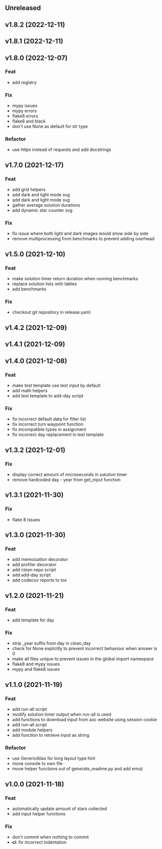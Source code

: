 ## Unreleased

## v1.8.2 (2022-12-11)

## v1.8.1 (2022-12-11)

## v1.8.0 (2022-12-07)

### Feat

- add registry

### Fix

- mypy issues
- mypy errors
- flake8 errors
- flake8 and black
- don't use None as default for str type

### Refactor

- use httpx instead of requests and add docstrings

## v1.7.0 (2021-12-17)

### Feat

- add grid helpers
- add dark and light mode svg
- add dark and light mode svg
- gather average solution durations
- add dynamic star counter svg

### Fix

- fix issue where both light and dark images would show side by side
- remove multiprocessing from benchmarks to prevent adding overhead

## v1.5.0 (2021-12-10)

### Feat

- make solution timer return duration when running benchmarks
- replace solution lists with tables
- add benchmarks

### Fix

- checkout git repository in release.yaml

## v1.4.2 (2021-12-09)

## v1.4.1 (2021-12-09)

## v1.4.0 (2021-12-08)

### Feat

- make test template use test input by default
- add math helpers
- add test template to add-day script

### Fix

- fix incorrect default data for filter list
- fix incorrect turn waypoint function
- fix incompatible types in assignment
- fix incorrect day replacement in test template

## v1.3.2 (2021-12-01)

### Fix

- display correct amount of microseconds in solution timer
- remove hardcoded day - year from get_input function

## v1.3.1 (2021-11-30)

### Fix

- flake 8 issues

## v1.3.0 (2021-11-30)

### Feat

- add memoization decorator
- add profiler decorator
- add clean-repo script
- add add-day script
- add codecov reports to tox

## v1.2.0 (2021-11-21)

### Feat

- add template for day

### Fix

- strip _year suffix from day in clean_day
- check for None explicitly to prevent incorrect behaviour when answer is 0
- make all files unique to prevent issues in the global import namespace
- flake8 and mypy issues
- mypy and flake8 issues

## v1.1.0 (2021-11-19)

### Feat

- add run-all script
- modify solution timer output when run-all is used
- add functions to download input from aoc website using session cookie
- add run-all script
- add module helpers
- add function to retrieve input as string

### Refactor

- use GenericAlias for long layout type hint
- move console to own file
- move helper functions out of generate_readme.py and add emoji

## v1.0.0 (2021-11-18)

### Feat

- automatically update amount of stars collected
- add input helper functions

### Fix

- don't commit when nothing to commit
- **ci**: fix incorrect indentation
